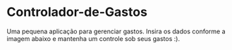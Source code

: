 # Controlador-de-Gastos
Uma pequena aplicação para gerenciar gastos.
Insira os dados conforme a imagem abaixo e mantenha um controle sob seus gastos :).
